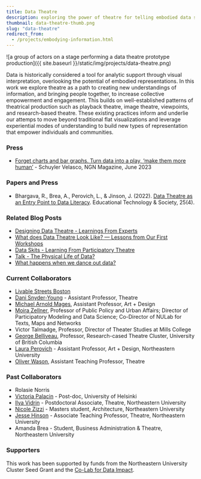 ```yaml
---
title: Data Theatre
description: exploring the power of theatre for telling embodied data stories
thumbnail: data-theatre-thumb.png
slug: "data-theatre"
redirect_from: 
  - /projects/embodying-information.html
---
```


![a group of actors on a stage performing a data theatre prototype production]({{ site.baseurl }}/static/img/projects/data-theatre.png)

Data is historically considered a tool for analytic support through visual interpretation, overlooking the potential of embodied representations. In this work we explore theatre as a path to creating new understandings of information, and bringing people together, to increase collective empowerment and engagement. This builds on well-established patterns of theatrical production such as playback theatre, image theatre, viewpoints, and research-based theatre. These existing practices inform and underlie our attemps to move beyond traditional flat visualizations and leverage experiential modes of understanding to build new types of representation that empower individuals and communities.

### Press

* [Forget charts and bar graphs. Turn data into a play, ‘make them more human’](https://news.northeastern.edu/2023/06/22/magazine/data-theater-performance/) - Schuyler Velasco, NGN Magazine, June 2023

### Papers and Press

* Bhargava, R., Brea, A., Perovich, L., & Jinson, J. (2022). [Data Theatre as an Entry Point to Data Literacy](https://www.jstor.org/stable/48695984). Educational Technology & Society, 25(4).

### Related Blog Posts

* [Designing Data Theatre - Learnings From Experts](/2021/05/14/data-theatre-interviews.html)
* [What does Data Theatre Look Like? — Lessons from Our First Workshops](/2021/04/16/data-theatre-workshops.html)
* [Data Skits - Learning From Participatory Theatre](/2020/12/03/data-skits-background.html)
* [Talk - The Physical Life of Data?](/2021/01/24/physical-life-of-data-talk.html)
* [What happens when we dance out data?](https://medium.com/@rahulbot/what-happens-when-we-dance-our-data-be55512d0b7d)

### Current Collaborators

* [Livable Streets Boston](https://www.livablestreets.info)
* [Dani Snyder-Young](https://camd.northeastern.edu/faculty/dani-snyder-young/) - Assistant Professor, Theatre
* [Michael Arnold Mages](https://camd.northeastern.edu/faculty/michael-arnold-mages/), Assistant Professor, Art + Design
* [Moira Zellner](https://cssh.northeastern.edu/faculty/moira-zellner/), Professor of Public Policy and Urban Affairs; Director of Participatory Modeling and Data Science; Co-Director of NULab for Texts, Maps and Networks
* Victor Talmadge, Professor, Director of Theater Studies at Mills College
* [George Belliveau](https://rbtlab.ubc.ca/people/george-belliveau), Professor, Research-cased Theatre Cluster, University of British Columbia
* [Laura Perovich](https://camd.northeastern.edu/faculty/laura-perovich/) - Assistant Professor, Art + Design, Northeastern University
* [Oliver Wason](https://camd.northeastern.edu/faculty/oliver-wason/), Assistant Teaching Professor, Theatre

### Past Collaborators

* Rolasie Norris
* [Victoria Palacin](https://www.mavipasi.com) - Post-doc, University of Helsinki
* [Ilya Vidrin](https://www.ilyavidrin.com) - Postdoctoral Associate, Theatre, Northeastern University
* [Nicole Zizzi](https://www.nicolezizzi.com) - Masters student, Architecture, Northeastern University
* [Jesse Hinson](https://camd.northeastern.edu/faculty/jesse-hinson/) - Associate Teaching Professor, Theatre, Northeastern University
* Amanda Brea - Student, Business Administration & Theatre, Northeastern University

### Supporters

This work has been supported by funds from the Northeastern University Cluster Seed Grant and the [Co-Lab for Data Impact](https://camd.northeastern.edu/research-scholarship-creative-practice/co-laboratory-for-data-impact/).
